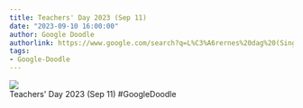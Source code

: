 ```yaml
---
title: Teachers' Day 2023 (Sep 11)
date: "2023-09-10 16:00:00"
author: Google Doodle
authorlink: https://www.google.com/search?q=L%C3%A6rernes%20dag%20(Singapore)
tags:
- Google-Doodle
---
```

<img src="https://www.google.com/logos/doodles/2023/teachers-day-2023-sep-11-6753651837109931-law.gif" referrerpolicy="no-referrer"><br>Teachers' Day 2023 (Sep 11) #GoogleDoodle